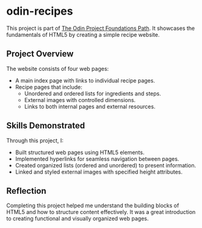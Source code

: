 # odin-recipes

This project is part of [The Odin Project Foundations Path](https://www.theodinproject.com/). It showcases the fundamentals of HTML5 by creating a simple recipe website.

## Project Overview

The website consists of four web pages:
- A main index page with links to individual recipe pages.
- Recipe pages that include:
  - Unordered and ordered lists for ingredients and steps.
  - External images with controlled dimensions.
  - Links to both internal pages and external resources.

## Skills Demonstrated

Through this project, I:
- Built structured web pages using HTML5 elements.
- Implemented hyperlinks for seamless navigation between pages.
- Created organized lists (ordered and unordered) to present information.
- Linked and styled external images with specified height attributes.

## Reflection

Completing this project helped me understand the building blocks of HTML5 and how to structure content effectively. It was a great introduction to creating functional and visually organized web pages.